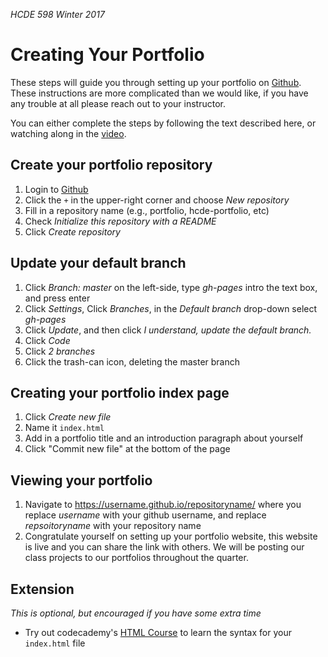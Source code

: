 _HCDE 598 Winter 2017_

# Creating Your Portfolio
These steps will guide you through setting up your portfolio on [Github](https://github.com/). These instructions are more complicated than we would like, if you have any trouble at all please reach out to your instructor.

You can either complete the steps by following the text described here, or watching along in the [video](https://drive.google.com/file/d/0B9p__2Sb-Kn-NjA2bFkyUE5BVW8/view?usp=sharing).

## Create your portfolio repository
1. Login to [Github](https://github.com/)
1. Click the `+` in the upper-right corner and choose _New repository_
1. Fill in a repository name (e.g., portfolio, hcde-portfolio, etc)
1. Check _Initialize this repository with a README_
1. Click _Create repository_

## Update your default branch
1. Click _Branch: master_ on the left-side, type _gh-pages_ intro the text box, and press enter
1. Click _Settings_, Click _Branches_, in the _Default branch_ drop-down select _gh-pages_
1. Click _Update_, and then click _I understand, update the default branch._
1. Click _Code_
1. Click _2 branches_
1. Click the trash-can icon, deleting the master branch

## Creating your portfolio index page
1. Click _Create new file_
1. Name it `index.html`
1. Add in a portfolio title and an introduction paragraph about yourself
1. Click "Commit new file" at the bottom of the page

## Viewing your portfolio
1. Navigate to https://username.github.io/repositoryname/ where you replace _username_ with your github username, and replace _repsoitoryname_ with your repository name
1. Congratulate yourself on setting up your portfolio website, this website is live and you can share the link with others. We will be posting our class projects to our portfolios throughout the quarter.

## Extension
_This is optional, but encouraged if you have some extra time_

* Try out codecademy's [HTML Course](https://www.codecademy.com/courses/html-one-o-one/0/1) to learn the syntax for your `index.html` file
